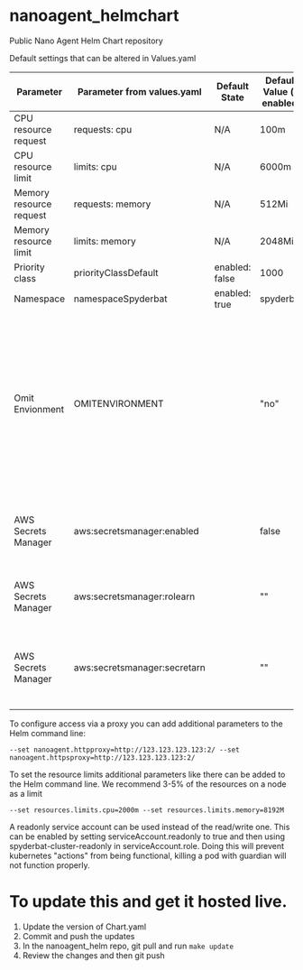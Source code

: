 # nanoagent_helmchart
Public Nano Agent Helm Chart repository



Default settings that can be altered in Values.yaml



|Parameter| 	Parameter from values.yaml	 | Default State	 | Default Value (if enabled) | Details                                                                                                                                                                                                          |
|---------|------------------------------|----------------|----------------------------|------------------------------------------------------------------------------------------------------------------------------------------------------------------------------------------------------------------|
|CPU resource request| 	requests: cpu               | 	N/A	          | 100m                       |                                                                                                                                                                                                                  |
|CPU resource limit| 	limits: cpu     | 	N/A	          | 6000m                      |
|Memory resource request| 	requests: memory            | 	N/A           | 	512Mi                     |                                                                                                                                                                                                                  |
|Memory resource limit| 	limits: memory	| N/A	                               | 2048Mi         |                                                                                                                                                                                                                  |
|Priority class	| priorityClassDefault	        | enabled: false | 	1000                      |                                                                                                                                                                                                                  |
|Namespace	| namespaceSpyderbat	          | enabled: true	 | spyderbat                  |                                                                                                                                                                                                                  |
|Omit Envionment | OMITENVIRONMENT | | "no" | "no" emit all environment variables. "everything" omits all environment variables and "allbutredacted" uses our rules to encrypt variables that look like they contain secrets and emit only those for analysis. |
|AWS Secrets Manager | aws:secretsmanager:enabled | | false | Whether to use AWS SM integration to retrieve agent registration code. |
|AWS Secrets Manager | aws:secretsmanager:rolearn| | ""| The arn of the role for the eks spyderbat service account to assume|
|AWS Secrets Manager | aws:secretsmanager:secretarn| | "" | the arn of the secret that the pods will attempt to mount to read the registration code from.|


To configure access via a proxy you can add additional parameters to the Helm command line:

```
--set nanoagent.httpproxy=http://123.123.123.123:2/ --set nanoagent.httpsproxy=http://123.123.123.123:2/
```


To set the resource limits additional parameters like there can be added to the Helm command line.  We recommend 3-5% of the resources on a node as a limit

```
--set resources.limits.cpu=2000m --set resources.limits.memory=8192M
```

A readonly service account can be used instead of the read/write one.   This can be enabled by setting serviceAccount.readonly to true and then using spyderbat-cluster-readonly in serviceAccount.role.   Doing this will prevent kubernetes "actions" from being functional, killing a pod with guardian will not function properly.




# To update this and get it hosted live.

1. Update the version of Chart.yaml
1. Commit and push the updates
1. In the nanoagent_helm repo, git pull and run ```make update```
1. Review the changes and then git push
